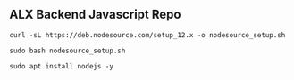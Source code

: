 ## ALX Backend Javascript Repo

```
curl -sL https://deb.nodesource.com/setup_12.x -o nodesource_setup.sh

sudo bash nodesource_setup.sh

sudo apt install nodejs -y
```